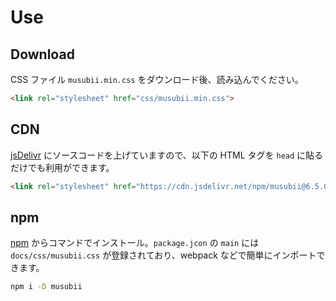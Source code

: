 # Use

## Download

CSS ファイル `musubii.min.css` をダウンロード後、読み込んでください。

```html
<link rel="stylesheet" href="css/musubii.min.css">
```

## CDN

[jsDelivr](https://cdn.jsdelivr.net/npm/musubii/) にソースコードを上げていますので、以下の HTML タグを `head` に貼るだけでも利用ができます。

```html
<link rel="stylesheet" href="https://cdn.jsdelivr.net/npm/musubii@6.5.0/docs/css/musubii.min.css">
```

## npm

[npm](https://www.npmjs.com/package/musubii) からコマンドでインストール。`package.jcon` の `main` には `docs/css/musubii.css` が登録されており、webpack などで簡単にインポートできます。

```bash
npm i -D musubii
```
